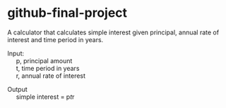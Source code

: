 # github-final-project

A calculator that calculates simple interest given principal, annual rate of interest and time period in years.


Input: </br>
&nbsp;&nbsp;&nbsp;&nbsp;&nbsp;p, principal amount</br>
&nbsp;&nbsp;&nbsp;&nbsp;&nbsp;t, time period in years</br>
&nbsp;&nbsp;&nbsp;&nbsp;&nbsp;r, annual rate of interest</br>
   
Output</br>
&nbsp;&nbsp;&nbsp;&nbsp;&nbsp;simple interest = p*t*r

